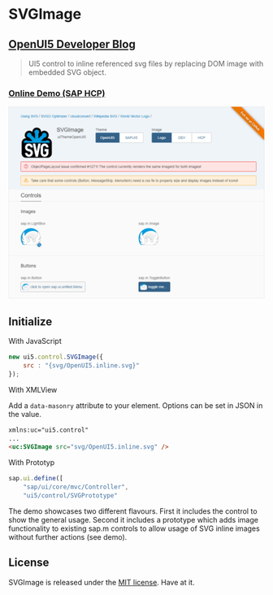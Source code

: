 # SVGImage
## [OpenUI5 Developer Blog](http://openui5.blogspot.com/2017/01/svgimage.html)

> UI5 control to inline referenced svg files by replacing DOM image with embedded SVG object.

### [Online Demo (SAP HCP)](https://svgimage-p1940953245trial.dispatcher.hanatrial.ondemand.com/demo/index.html)

![Screenshot](ui5.control.SVGImage.png)


## Initialize

With JavaScript

``` js
new ui5.control.SVGImage({
	src : "{svg/OpenUI5.inline.svg}"
});
```

With XMLView

Add a `data-masonry` attribute to your element. Options can be set in JSON in the value.

``` html
xmlns:uc="ui5.control"
...
<uc:SVGImage src="svg/OpenUI5.inline.svg" />
```
With Prototyp
``` js
sap.ui.define([
	"sap/ui/core/mvc/Controller",
	"ui5/control/SVGPrototype"
```

The demo showcases two different flavours. First it includes the control to show the general usage. Second it includes a prototype which adds image functionality to existing sap.m controls to allow usage of SVG inline images without further actions (see demo).

## License

SVGImage is released under the [MIT license](http://desandro.mit-license.org). Have at it.